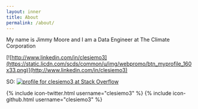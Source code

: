 ```yaml
---
layout: inner
title: About
permalink: /about/
---
```

My name is Jimmy Moore and I am a Data Engineer at The Climate Corporation


[![http://www.linkedin.com/in/clesiemo3](https://static.licdn.com/scds/common/u/img/webpromo/btn_myprofile_160x33.png)](http://www.linkedin.com/in/clesiemo3)

SO: [![profile for clesiemo3 at Stack Overflow](http://stackoverflow.com/users/flair/4027401.png)](http://stackoverflow.com/users/4027401/clesiemo3)

{% include icon-twitter.html username="clesiemo3" %} {% include icon-github.html username="clesiemo3" %}
